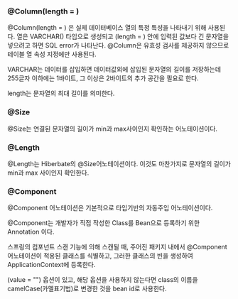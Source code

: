 ### @Column(length = )

@Column(length = ) 은 실제 데이터베이스 열의 특정 특성을 나타내기 위해 사용된다. 열은 VARCHAR() 타입으로 생성되고 (length = ) 안에 입력된 값보다 긴 문자열을 넣으려고 하면 SQL error가 나타난다. @Column은 유효성 검사를 제공하지 않으므로 테이블 열 속성 지정에만 사용된다.

VARCHAR는 데이터를 삽입하면 데이터값외에 삽입된 문자열의 길이를 저장하는데 255글자 이하에는 1바이트, 그 이상은 2바이트의 추가 공간을 필요로 한다.

length는 문자열의 최대 길이를 의미한다.

### @Size

@Size는 연결된 문자열의 길이가 min과 max사이인지 확인하는 어노테이션이다.

### @Length

@Length는 Hiberbate의 @Size어노테이션이다. 이것도 마찬가지로 문자열의 길이가 min과 max 사이인지 확인한다.

### @Component

@Component 어노테이션은 기본적으로 타입기반의 자동주입 어노테이션이다. 

@Component는 개발자가 직접 작성한 Class를 Bean으로 등록하기 위한 Annotation 이다.

스프링의 컴포넌트 스캔 기능에 의해 스캔될 때, 주어진 패키지 내에서 @Component 어노테이션이 적용된 클래스를 식별하고, 그러한 클래스의 빈을 생성하여 ApplicationContext에 등록한다.

(value = "") 옵션이 있고, 해당 옵션을 사용하지 않는다면 class의 이름을 camelCase(카멜표기법)로 변경한 것을 bean id로 사용한다.